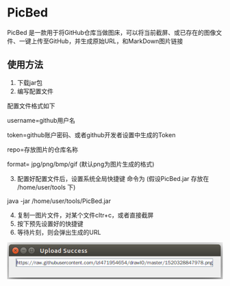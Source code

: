 # PicBed

PicBed 是一款用于将GitHub仓库当做图床，可以将当前截屏、或已存在的图像文件、一键上传至GitHub，并生成原始URL，和MarkDown图片链接

## 使用方法
1. 下载jar包
2. 编写配置文件


配置文件格式如下

username=github用户名

token=github账户密码、或者github开发者设置中生成的Token

repo=存放图片的仓库名称

format= jpg/png/bmp/gif (默认png为图片生成的格式)


3. 配置好配置文件后，设置系统全局快捷键 命令为 (假设PicBed.jar 存放在 /home/user/tools 下)
>
java -jar /home/user/tools/PicBed.jar

4. 复制一图片文件，对某个文件cltr+c，或者直接截屏
5. 按下预先设置好的快捷键
6. 等待片刻，则会弹出生成的URL

![](https://raw.githubusercontent.com/lzl471954654/drawIO/master/1520328877487.png)
